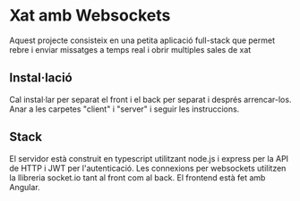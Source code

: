 # Xat amb Websockets
Aquest projecte consisteix en una
petita aplicació full-stack que permet 
rebre i enviar missatges a temps real i 
obrir multiples sales de xat
## Instal·lació
Cal instal·lar per separat el front i el
back per separat i després arrencar-los.
Anar a les carpetes "client" i "server" 
i seguir les instruccions.
## Stack
El servidor està construit en
typescript utilitzant node.js i express
per la API de HTTP i JWT per
l'autenticació. Les connexions per 
websockets utilitzen la llibreria
socket.io tant al front com al back. El 
frontend està fet amb Angular.
